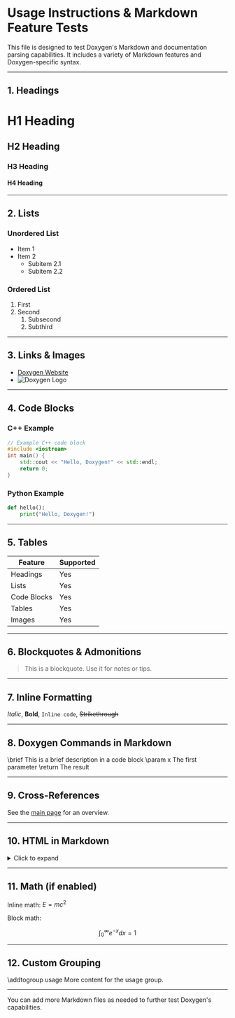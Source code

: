 # Usage Instructions & Markdown Feature Tests

This file is designed to test Doxygen's Markdown and documentation parsing capabilities. It includes a variety of Markdown features and Doxygen-specific syntax.

---

## 1. Headings

# H1 Heading
## H2 Heading
### H3 Heading
#### H4 Heading

---

## 2. Lists

### Unordered List
- Item 1
- Item 2
  - Subitem 2.1
  - Subitem 2.2

### Ordered List
1. First
2. Second
   1. Subsecond
   2. Subthird

---

## 3. Links & Images

- [Doxygen Website](https://www.doxygen.nl/)
- ![Doxygen Logo](https://www.doxygen.nl/images/doxygen_logo.png)

---

## 4. Code Blocks

### C++ Example
```cpp
// Example C++ code block
#include <iostream>
int main() {
    std::cout << "Hello, Doxygen!" << std::endl;
    return 0;
}
```

### Python Example
```python
def hello():
    print("Hello, Doxygen!")
```

---

## 5. Tables

| Feature      | Supported |
|--------------|-----------|
| Headings     | Yes       |
| Lists        | Yes       |
| Code Blocks  | Yes       |
| Tables       | Yes       |
| Images       | Yes       |

---

## 6. Blockquotes & Admonitions

> This is a blockquote. Use it for notes or tips.

---

## 7. Inline Formatting

*Italic*, **Bold**, `Inline code`, ~~Strikethrough~~

---

## 8. Doxygen Commands in Markdown

\brief This is a brief description in a code block
\param x The first parameter
\return The result

---

## 9. Cross-References

See the [main page](README.md) for an overview.

---

## 10. HTML in Markdown

<details>
<summary>Click to expand</summary>

This section uses raw HTML for collapsible content.

</details>

---

## 11. Math (if enabled)

Inline math: $E=mc^2$

Block math:

$$
\int_0^\infty e^{-x} dx = 1
$$

---

## 12. Custom Grouping

\addtogroup usage
More content for the usage group.

---

You can add more Markdown files as needed to further test Doxygen's capabilities.
